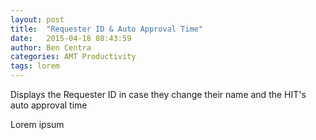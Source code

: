 ```yaml
---
layout: post
title:  "Requester ID & Auto Approval Time"
date:   2015-04-18 08:43:59
author: Ben Centra
categories: AMT Productivity
tags: lorem
---
```


Displays the Requester ID in case they change their name and the HIT's auto approval time

Lorem ipsum
